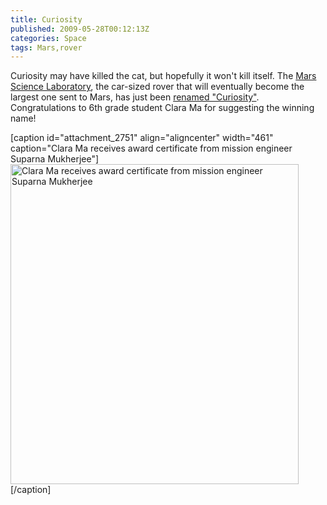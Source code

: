 ```yaml
---
title: Curiosity
published: 2009-05-28T00:12:13Z
categories: Space
tags: Mars,rover
---
```


Curiosity may have killed the cat, but hopefully it won't kill itself.  The <a href="http://mars.jpl.nasa.gov/msl/">Mars Science Laboratory</a>, the car-sized rover that will eventually become the largest one sent to Mars, has just been <a href="http://twitter.com/MarsScienceLab/status/1936037287">renamed "Curiosity"</a>.  Congratulations to 6th grade student Clara Ma for suggesting the winning name!

[caption id="attachment_2751" align="aligncenter" width="461" caption="Clara Ma receives award certificate from mission engineer Suparna Mukherjee"]<a href="http://twitter.com/MarsScienceLab/status/1937672355"><img src="http://blog.chungyc.org/wp-content/uploads/2009/05/10182705-2e7acfd448855456c1667971951c89e34a1dd633-full-461x512.jpg" alt="Clara Ma receives award certificate from mission engineer Suparna Mukherjee" title="Being awarded a certificate" width="461" height="512" class="size-large wp-image-2751" /></a>[/caption]


